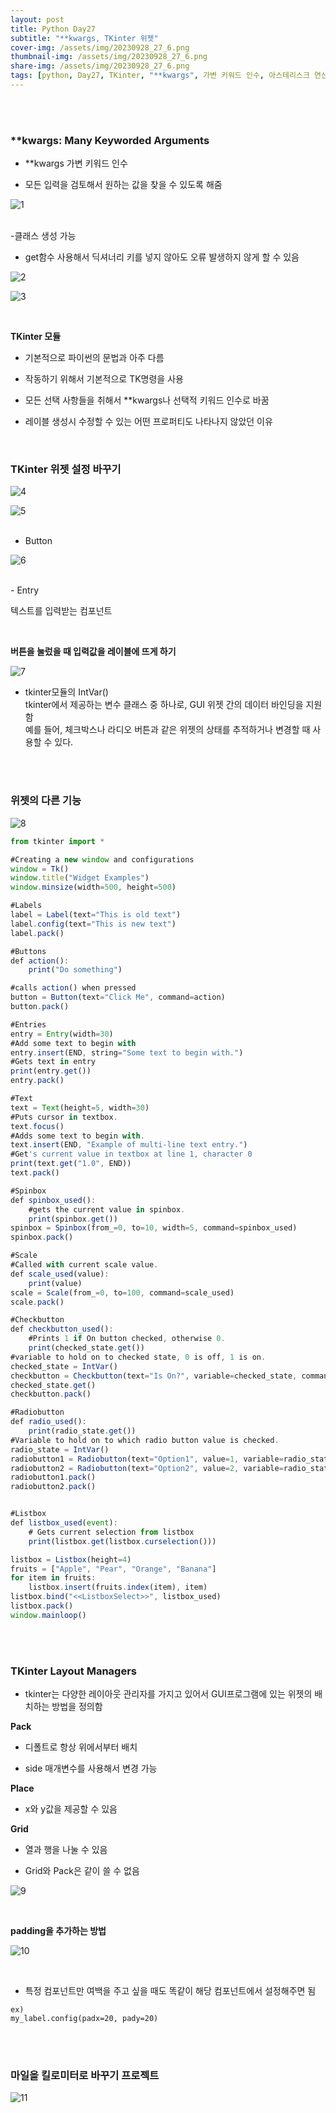 ```yaml
---
layout: post
title: Python Day27
subtitle: "**kwargs, TKinter 위젯"
cover-img: /assets/img/20230928_27_6.png
thumbnail-img: /assets/img/20230928_27_6.png
share-img: /assets/img/20230928_27_6.png
tags: [python, Day27, TKinter, "**kwargs", 가변 키워드 인수, 아스테리스크 연산자, TKinter Layout, 레이아웃, 킬로미터 마일 변환]
---
```


<br><br>
    
### **kwargs: Many Keyworded Arguments
  
- **kwargs 가변 키워드 인수
  
-  모든 입력을 검토해서 원하는 값을 찾을 수 있도록 해줌
   
![1](/assets/img/20230928_27_1.png)  
  
<br>
-클래스 생성 가능  
  
- get함수 사용해서 딕셔너리 키를 넣지 않아도 오류 발생하지 않게 할 수 있음
   
![2](/assets/img/20230928_27_2.png)  
  
![3](/assets/img/20230928_27_3.png)  

  <br>
  
**TKinter 모듈**  
  
- 기본적으로 파이썬의 문법과 아주 다름
   
- 작동하기 위해서 기본적으로 TK명령을 사용
    
- 모든 선택 사항들을 취해서 **kwargs나 선택적 키워드 인수로 바꿈
    
- 레이블 생성시 수정할 수 있는 어떤 프로퍼티도 나타나지 않았던 이유

    <br>
  
### TKinter 위젯 설정 바꾸기  
  
![4](/assets/img/20230928_27_4.png)  
  
![5](/assets/img/20230928_27_5.png)  
<br>  

- Button
    
![6](/assets/img/20230928_27_6.png)  
  
<br>
- Entry
    
텍스트를 입력받는 컴포넌트   

<br>
    
**버튼을 눌렀을 때 입력값을 레이블에 뜨게 하기**  
  
![7](/assets/img/20230928_27_7.png)  
  
- tkinter모듈의 IntVar()  
tkinter에서 제공하는 변수 클래스 중 하나로, GUI 위젯 간의 데이터 바인딩을 지원함   
예를 들어, 체크박스나 라디오 버튼과 같은 위젯의 상태를 추적하거나 변경할 때 사용할 수 있다.  

  <br><br>
    
### 위젯의 다른 기능  
  
![8](/assets/img/20230928_27_8.png)  
  

```javascript
from tkinter import *

#Creating a new window and configurations
window = Tk()
window.title("Widget Examples")
window.minsize(width=500, height=500)

#Labels
label = Label(text="This is old text")
label.config(text="This is new text")
label.pack()

#Buttons
def action():
    print("Do something")

#calls action() when pressed
button = Button(text="Click Me", command=action)
button.pack()

#Entries
entry = Entry(width=30)
#Add some text to begin with
entry.insert(END, string="Some text to begin with.")
#Gets text in entry
print(entry.get())
entry.pack()

#Text
text = Text(height=5, width=30)
#Puts cursor in textbox.
text.focus()
#Adds some text to begin with.
text.insert(END, "Example of multi-line text entry.")
#Get's current value in textbox at line 1, character 0
print(text.get("1.0", END))
text.pack()

#Spinbox
def spinbox_used():
    #gets the current value in spinbox.
    print(spinbox.get())
spinbox = Spinbox(from_=0, to=10, width=5, command=spinbox_used)
spinbox.pack()

#Scale
#Called with current scale value.
def scale_used(value):
    print(value)
scale = Scale(from_=0, to=100, command=scale_used)
scale.pack()

#Checkbutton
def checkbutton_used():
    #Prints 1 if On button checked, otherwise 0.
    print(checked_state.get())
#variable to hold on to checked state, 0 is off, 1 is on.
checked_state = IntVar()
checkbutton = Checkbutton(text="Is On?", variable=checked_state, command=checkbutton_used)
checked_state.get()
checkbutton.pack()

#Radiobutton
def radio_used():
    print(radio_state.get())
#Variable to hold on to which radio button value is checked.
radio_state = IntVar()
radiobutton1 = Radiobutton(text="Option1", value=1, variable=radio_state, command=radio_used)
radiobutton2 = Radiobutton(text="Option2", value=2, variable=radio_state, command=radio_used)
radiobutton1.pack()
radiobutton2.pack()


#Listbox
def listbox_used(event):
    # Gets current selection from listbox
    print(listbox.get(listbox.curselection()))

listbox = Listbox(height=4)
fruits = ["Apple", "Pear", "Orange", "Banana"]
for item in fruits:
    listbox.insert(fruits.index(item), item)
listbox.bind("<<ListboxSelect>>", listbox_used)
listbox.pack()
window.mainloop()

```

  <br><br>
### TKinter Layout Managers  
  
- tkinter는 다양한 레이아웃 관리자를 가지고 있어서 GUI프로그램에 있는 위젯의 배치하는 방법을 정의함  
  
**Pack**  
  
- 디폴트로 항상 위에서부터 배치
    
- side 매개변수를 사용해서 변경 가능
    

**Place**  
  
- x와 y값을 제공할 수 있음
    

**Grid**  
  
- 열과 행을 나눌 수 있음
    
- Grid와 Pack은 같이 쓸 수 없음
    
![9](/assets/img/20230928_27_9.png)  

  <br>
  
**padding을 추가하는 방법**  
  
![10](/assets/img/20230928_27_10.png)  

  <br>
  
- 특정 컴포넌트만 여백을 주고 싶을 때도 똑같이 해당 컴포넌트에서 설정해주면 됨
    
~~~
ex)
my_label.config(padx=20, pady=20)
~~~

  <br><br>
    
### 마일을 킬로미터로 바꾸기 프로젝트  
  
![11](/assets/img/20230928_27_11.png)  

